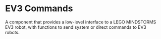# EV3 Commands

A component that provides a low-level interface to a LEGO MINDSTORMS EV3 robot, with functions to send system or direct commands to EV3 robots.
